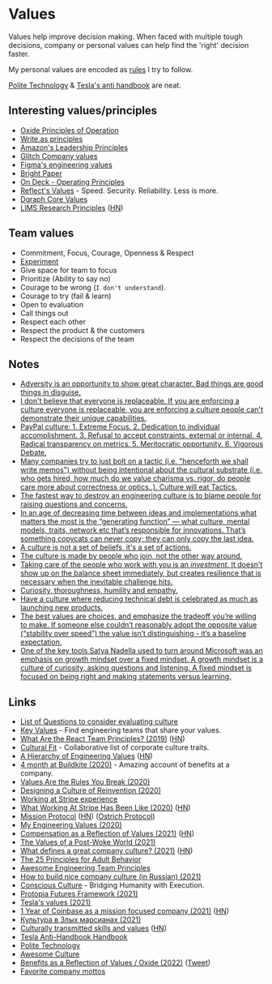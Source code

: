 # Values

Values help improve decision making. When faced with multiple tough decisions, company or personal values can help find the 'right' decision faster.

My personal values are encoded as [rules](../../focusing/rules.md) I try to follow.

[Polite Technology](https://polite.technology/preview) & [Tesla's anti handbook](https://twitter.com/alex_avoigt/status/1462953513890336771) are neat.

## Interesting values/principles

- [Oxide Principles of Operation](https://oxide.computer/principles/)
- [Write.as principles](https://write.as/principles)
- [Amazon's Leadership Principles](https://www.amazon.jobs/en/principles)
- [Glitch Company values](https://handbook.glitch.me/#values)
- [Figma's engineering values](https://www.figma.com/blog/figmas-engineering-values/)
- [Bright Paper](https://beamapp.co/bright_paper.html)
- [On Deck - Operating Principles](https://www.beondeck.com/principles)
- [Reflect's Values](https://reflect.site/g/ggjzqzb390loy9dmlguxzru6xahw2/reflect-values-9df387cfc54b48faa01229ed11630ae6) - Speed. Security. Reliability. Less is more.
- [Dgraph Core Values](https://discuss.dgraph.io/t/dgraph-core-values-v20-05-31/1402)
- [LIMS Research Principles](https://lims.ac.uk/principles/) ([HN](https://news.ycombinator.com/item?id=30784037))

## Team values

- Commitment, Focus, Courage, Openness & Respect
- [Experiment](https://www.youtube.com/watch?v=5WVXCy1Q88o)
- Give space for team to focus
- Prioritize (Ability to say no)
- Courage to be wrong (`I don't understand`).
- Courage to try (fail & learn)
- Open to evaluation
- Call things out
- Respect each other
- Respect the product & the customers
- Respect the decisions of the team

## Notes

- [Adversity is an opportunity to show great character. Bad things are good things in disguise.](https://twitter.com/galjudo/status/1318888329245589505)
- [I don't believe that everyone is replaceable. If you are enforcing a culture everyone is replaceable, you are enforcing a culture people can't demonstrate their unique capabilities.](https://twitter.com/rakyll/status/1343129540302831616)
- [PayPal culture: 1. Extreme Focus. 2. Dedication to individual accomplishment. 3. Refusal to accept constraints, external or internal. 4. Radical transparency on metrics. 5. Meritocratic opportunity. 6. Vigorous Debate.](https://twitter.com/kgao1412/status/1381729135781949440)
- [Many companies try to just bolt on a tactic (i.e. "henceforth we shall write memos") without being intentional about the cultural substrate (i.e. who gets hired, how much do we value charisma vs. rigor, do people care more about correctness or optics..). Culture will eat Tactics.](https://twitter.com/shreyas/status/1397609770517815302)
- [The fastest way to destroy an engineering culture is to blame people for raising questions and concerns.](https://twitter.com/rakyll/status/1396351409046528005)
- [In an age of decreasing time between ideas and implementations what matters the most is the “generating function” — what culture, mental models, traits, network etc that’s responsible for innovations. That’s something copycats can never copy; they can only copy the last idea.](https://twitter.com/amasad/status/1394802328058793984)
- [A culture is not a set of beliefs, it's a set of actions.](https://twitter.com/dhaber/status/1445479484472262663)
- [The culture is made by people who join, not the other way around.](https://twitter.com/threepointone/status/1445397597447929857)
- [Taking care of the people who work with you is an _investment_. It doesn't show up on the balance sheet immediately, but creates resilience that is necessary when the inevitable challenge hits.](https://twitter.com/aboodman/status/1453821646620409860)
- [Curiosity, thoroughness, humility and empathy.](https://twitter.com/fasterthanlime/status/1464544526673063936)
- [Have a culture where reducing technical debt is celebrated as much as launching new products.](https://twitter.com/rakyll/status/1465439634700177408)
- [The best values are choices, and emphasize the tradeoff you’re willing to make. If someone else couldn’t reasonably adopt the opposite value (“stability over speed”) the value isn’t distinguishing - it’s a baseline expectation.](https://twitter.com/parkerconrad/status/1507824245815975936)
- [One of the key tools Satya Nadella used to turn around Microsoft was an emphasis on growth mindset over a fixed mindset. A growth mindset is a culture of curiosity, asking questions and listening. A fixed mindset is focused on being right and making statements versus learning.](https://twitter.com/Carnage4Life/status/1521086896943734785)

## Links

- [List of Questions to consider evaluating culture](https://twitter.com/jenistyping/status/1201560725379960832)
- [Key Values](https://www.keyvalues.com/) - Find engineering teams that share your values.
- [What Are the React Team Principles? (2019)](https://overreacted.io/what-are-the-react-team-principles/) ([HN](https://news.ycombinator.com/item?id=21878713))
- [Cultural Fit](https://cultural.fit/) - Collaborative list of corporate culture traits.
- [A Hierarchy of Engineering Values](https://www.duncanmcisaac.com/a-hierarchy-of-engineering-values/) ([HN](https://news.ycombinator.com/item?id=23373807))
- [4 month at Buildkite (2020)](https://juanitofatas.com/4-month-buildkite) - Amazing account of benefits at a company.
- [Values Are the Rules You Break (2020)](https://8thlight.com/blog/stephen-prater/2020/09/15/values-rules-break.html)
- [Designing a Culture of Reinvention (2020)](https://overcast.fm/+BlzFOUoJA)
- [Working at Stripe experience](https://twitter.com/jzipdamonsta/status/1313860094438846464)
- [What Working At Stripe Has Been Like (2020)](https://kalzumeus.com/2020/10/09/four-years-at-stripe/) ([HN](https://news.ycombinator.com/item?id=24721118))
- [Mission Protocol](https://missionprotocol.org/) ([HN](https://news.ycombinator.com/item?id=24832404)) ([Ostrich Protocol](https://ostrichprotocol.org/))
- [My Engineering Values (2020)](https://mikemcquaid.com/2020/12/15/my-engineering-values/)
- [Compensation as a Reflection of Values (2021)](https://oxide.computer/blog/compensation-as-a-reflection-of-values/) ([HN](https://news.ycombinator.com/item?id=26348836))
- [The Values of a Post-Woke World (2021)](https://newdiscourses.com/2021/03/values-post-woke-world/)
- [What defines a great company culture? (2021)](https://twitter.com/DanRose999/status/1378393523213373440) ([HN](https://news.ycombinator.com/item?id=26700186))
- [The 25 Principles for Adult Behavior](https://www.openculture.com/2018/02/the-25-principles-for-adult-behavior.html)
- [Awesome Engineering Team Principles](https://github.com/posquit0/awesome-engineering-team-principles)
- [How to build nice company culture (in Russian) (2021)](https://twitter.com/the2pizza/status/1388478059519651845)
- [Conscious Culture](https://conscious.org/) - Bridging Humanity with Execution.
- [Protopia Futures Framework (2021)](https://medium.com/protopia-futures/protopia-futures-framework-f3c2a5d09a1e)
- [Tesla's values (2021)](https://twitter.com/MichaelRihani/status/1441854910442586118)
- [1 Year of Coinbase as a mission focused company (2021)](https://twitter.com/brian_armstrong/status/1443727729476530178) ([HN](https://news.ycombinator.com/item?id=28802438))
- [Культура в Злых марсианах (2021)](https://www.facebook.com/anton.lovchikov/posts/10226811497938112)
- [Culturally transmitted skills and values](https://danluu.com/culture/) ([HN](https://news.ycombinator.com/item?id=29155502))
- [Tesla Anti-Handbook Handbook](https://twitter.com/alex_avoigt/status/1462953513890336771)
- [Polite Technology](https://polite.technology/preview)
- [Awesome Culture](https://github.com/expede/awesome-culture)
- [Benefits as a Reflection of Values / Oxide (2022)](https://oxide.computer/blog/benefits-as-a-reflection-of-values) ([Tweet](https://twitter.com/ilianathewitch/status/1516835248671059973))
- [Favorite company mottos](https://twitter.com/sama/status/1521588550138929152)